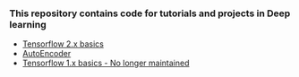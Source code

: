 ### This repository contains code for tutorials and projects in Deep learning

- [Tensorflow 2.x basics](https://github.com/rahulbakshee/dl/tree/master/Tensorflow%202.0)
- [AutoEncoder](https://github.com/rahulbakshee/dl/tree/master/AutoEncoder)
- [Tensorflow 1.x basics - No longer maintained](https://github.com/rahulbakshee/dl/tree/master/TensorFlow-Basics)
